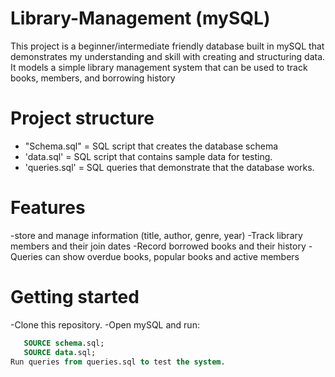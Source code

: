# Library-Management (mySQL)
This project is a beginner/intermediate  friendly database built in mySQL that demonstrates my understanding and skill with creating and structuring data.
It models a simple library management system that can be used to track books, members, and borrowing history

# Project structure
- "Schema.sql" = SQL script that creates the database schema
- 'data.sql' = SQL script that contains sample data for testing.
- 'queries.sql' = SQL queries that demonstrate that the database works.

# Features
-store and manage information (title, author, genre, year)
-Track library members and their join dates 
-Record borrowed books and their history
-Queries can show overdue books, popular books and active members

# Getting started
-Clone this repository.
-Open mySQL and run:
```sql
   SOURCE schema.sql;
   SOURCE data.sql;
Run queries from queries.sql to test the system.
